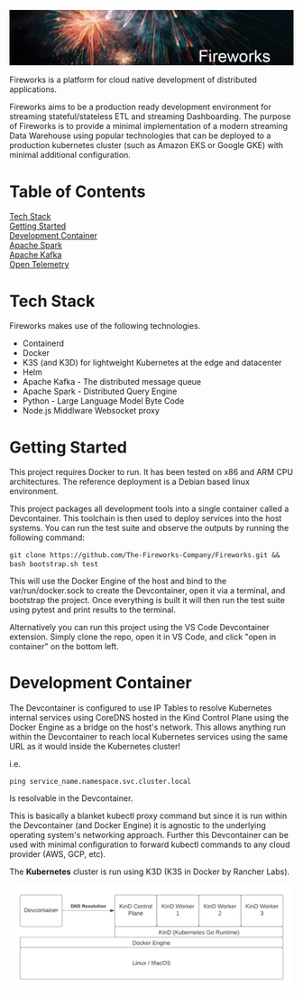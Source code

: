 
![Screenshot](static/images/fireworks_banner.png)

Fireworks is a platform for cloud native development of distributed applications.

Fireworks aims to be a production ready development environment for streaming stateful/stateless ETL and streaming Dashboarding. The purpose of Fireworks is to provide a minimal implementation of a modern streaming Data Warehouse using popular technologies that can be deployed to a production kubernetes cluster (such as Amazon EKS or Google GKE) with minimal additional configuration.

# Table of Contents  

[Tech Stack](#tech-stack)  
[Getting Started](#getting-started)  
[Development Container](#development-container)  
[Apache Spark](#apache-spark)  
[Apache Kafka](#apache-kafka)  
[Open Telemetry](#open-temeletry)

# Tech Stack

Fireworks makes use of the following technologies.

* Containerd
* Docker
* K3S (and K3D) for lightweight Kubernetes at the edge and datacenter
* Helm
* Apache Kafka - The distributed message queue
* Apache Spark - Distributed Query Engine
* Python - Large Language Model Byte Code
* Node.js Middlware Websocket proxy

# Getting Started

This project requires Docker to run. It has been tested on x86 and ARM CPU architectures. The reference deployment is a Debian based linux environment.

This project packages all development tools into a single container called a Devcontainer. This toolchain is then used to deploy services into the host systems. You can run the test suite and observe the outputs by running the following command:

```
git clone https://github.com/The-Fireworks-Company/Fireworks.git && bash bootstrap.sh test
```

This will use the Docker Engine of the host and bind to the var/run/docker.sock to create the Devcontainer, open it via a terminal, and bootstrap the project. Once everything is built it will then run the test suite using pytest and print results to the terminal.

Alternatively you can run this project using the VS Code Devcontainer extension. Simply clone the repo, open it in VS Code, and click "open in container" on the bottom left.

# Development Container

The Devcontainer is configured to use IP Tables to resolve Kubernetes internal services using CoreDNS hosted in the Kind Control Plane using the Docker Engine as a bridge on the host's network. This allows anything run within the Devcontainer to reach local Kubernetes services using the same URL as it would inside the Kubernetes cluster!

i.e.

```
ping service_name.namespace.svc.cluster.local
```

Is resolvable in the Devcontainer.

This is basically a blanket kubectl proxy command but since it is run within the Devcontainer (and Docker Engine) it is agnostic to the underlying operating system's networking approach. Further this Devcontainer can be used with minimal configuration to forward kubectl commands to any cloud provider (AWS, GCP, etc).

The **Kubernetes** cluster is run using K3D (K3S in Docker by Rancher Labs).

![Screenshot](static/images/stack.png)
